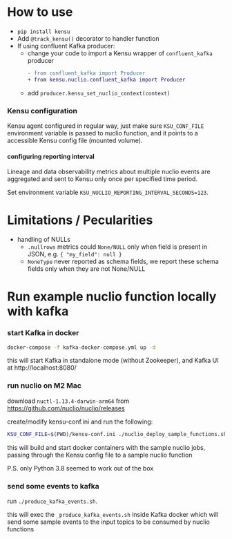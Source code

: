 # How to use

- `pip install kensu` 
- Add `@track_kensu()` decorator to handler function
- If using confluent Kafka producer:
  * change your code to import a Kensu wrapper of `confluent_kafka` producer
    ```diff
    - from confluent_kafka import Producer
    + from kensu.nuclio.confluent_kafka import Producer
    ```
  * add `producer.kensu_set_nuclio_context(context)`

### Kensu configuration

Kensu agent configured in regular way, just make sure `KSU_CONF_FILE` environment variable is passed to nuclio function, 
and it points to a accessible Kensu config file (mounted volume).

#### configuring reporting interval

Lineage and data observability metrics about multiple nuclio events are aggregated and sent to Kensu only once per specified time period.

Set environment variable `KSU_NUCLIO_REPORTING_INTERVAL_SECONDS=123`.

# Limitations / Pecularities

- handling of NULLs
  * `.nullrows` metrics could `None/NULL` only when field is present in JSON, e.g. `{ "my_field": null }`
  * `NoneType` never reported as schema fields, we report these schema fields only when they are not None/NULL


# Run example nuclio function locally with kafka

### start Kafka in docker

```bash
docker-compose -f kafka-docker-compose.yml up -d
```
this will start Kafka in standalone mode (without Zookeeper), and Kafka UI at http://localhost:8080/


### run nuclio on M2 Mac

download `nuctl-1.13.4-darwin-arm64` from https://github.com/nuclio/nuclio/releases

create/modify kensu-conf.ini and run the following:
```bash
KSU_CONF_FILE=$(PWD)/kensu-conf.ini ./nuclio_deploy_sample_functions.sh
```

this will build and start docker containers with the sample nuclio jobs, 
passing through the Kensu config file to a sample nuclio function

P.S. only Python 3.8 seemed to work out of the box

### send some events to kafka

run `./produce_kafka_events.sh`.

this will exec the `_produce_kafka_events.sh` inside Kafka docker which will send some
sample events to the input topics to be consumed by nuclio functions
